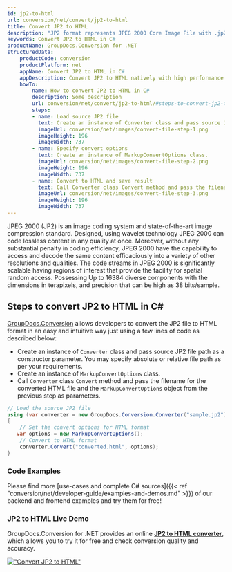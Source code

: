 ```yaml
---
id: jp2-to-html
url: conversion/net/convert/jp2-to-html
title: Convert JP2 to HTML
description: "JP2 format represents JPEG 2000 Core Image File with .jp2 extension. Learn how to convert JP2 to HTML file programmatically in C# language using GroupDocs.Conversion for .NET library."
keywords: Convert JP2 to HTML in C#
productName: GroupDocs.Conversion for .NET
structuredData:
    productCode: conversion
    productPlatform: net
    appName: Convert JP2 to HTML in C#
    appDescription: Convert JP2 to HTML natively with high performance using C# language and server side GroupDocs.Conversion for .NET APIs, without the use of any software like Microsoft or Open Office.
    howTo:
        name: How to convert JP2 to HTML in C# 
        description: Some description
        url: conversion/net/convert/jp2-to-html/#steps-to-convert-jp2-to-html-in-c
        steps:
        - name: Load source JP2 file 
          text: Create an instance of Converter class and pass source JP2 file path as a constructor parameter. You may specify absolute or relative file path as per your requirements. 
          imageUrl: conversion/net/images/convert-file-step-1.png
          imageHeight: 196
          imageWidth: 737
        - name: Specify convert options 
          text: Create an instance of MarkupConvertOptions class.
          imageUrl: conversion/net/images/convert-file-step-2.png
          imageHeight: 196
          imageWidth: 737
        - name: Convert to HTML and save result 
          text: Call Converter class Convert method and pass the filename for the converted HTML file and the MarkupConvertOptions object from the previous step as parameters.
          imageUrl: conversion/net/images/convert-file-step-3.png
          imageHeight: 196
          imageWidth: 737
---
```


JPEG 2000 (JP2) is an image coding system and state-of-the-art image compression standard. Designed, using wavelet technology JPEG 2000 can code lossless content in any quality at once. Moreover, without any substantial penalty in coding efficiency, JPEG 2000  have the capability to access and decode the same content efficaciously into a variety of other resolutions and qualities. The code streams in JPEG 2000 is significantly scalable having regions of interest that provide the facility for spatial random access. Possessing Up to 16384 diverse components with the dimensions in terapixels, and precision that can be high as 38 bits/sample.

## Steps to convert JP2 to HTML in C#

[GroupDocs.Conversion](https://products.groupdocs.com/conversion/net) allows developers to convert the JP2 file to HTML format in an easy and intuitive way just using a few lines of code as described below:

* Create an instance of `Converter` class and pass source JP2 file path as a constructor parameter. You may specify absolute or relative file path as per your requirements. 
* Create an instance of `MarkupConvertOptions` class.
* Call `Converter` class `Convert` method and pass the filename for the converted HTML file and the `MarkupConvertOptions` object from the previous step as parameters.

```csharp
// Load the source JP2 file
using (var converter = new GroupDocs.Conversion.Converter("sample.jp2"))
{
    // Set the convert options for HTML format
   var options = new MarkupConvertOptions();
    // Convert to HTML format
    converter.Convert("converted.html", options);
}
```

### Code Examples

Please find more [use-cases and complete C# sources]({{< ref "conversion/net/developer-guide/examples-and-demos.md" >}}) of our backend and frontend examples and try them for free!

### JP2 to HTML Live Demo

GroupDocs.Conversion for .NET provides an online [**JP2 to HTML converter**](https://products.groupdocs.app/conversion/jp2-to-html), which allows you to try it for free and check conversion quality and accuracy.

[!["Convert JP2 to HTML"](conversion/net/images/convert-to-html/convert-jp2-to-html.png)](https://products.groupdocs.app/conversion/jp2-to-html)